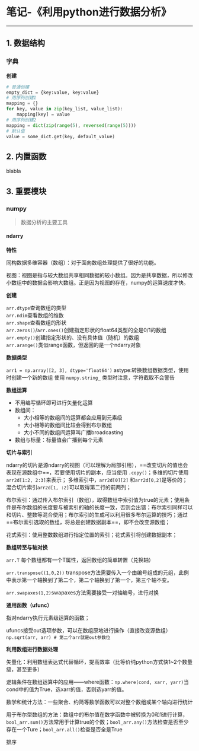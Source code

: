 # 笔记-《利用python进行数据分析》

---

## 1. 数据结构

### 字典

**创建**

```python
# 普通创建
empty_dict = {key:value, key:value}
# 用序列创建1 
mapping	= {}
for	key, value in zip(key_list,	value_list):
	mapping[key] = value
# 用序列创建2
mapping = dict(zip(range(5), reversed(range(5))))
# 默认值
value = some_dict.get(key, default_value)
```

## 2. 内置函数

blabla

## 3. 重要模块

### numpy

>   数据分析的主要工具

#### ndarry

**特性**

同构数据多维容器（数组）：对于面向数组处理提供了很好的功能。

视图：视图是指与较大数组共享相同数据的较小数组。因为是共享数据，所以修改小数组中的数据会影响大数组。正是因为视图的存在，numpy的运算速度才快。

**创建**

`arr.dtype`查询数组的类型  
`arr.ndim`查看数组的维数  
`arr.shape`查看数组的形状  
`arr.zeros()`/`arr.ones()`创建指定形状的float64类型的全是0/1的数组  
`arr.empty()`创建指定形状的、没有具体值（随机）的数组   
`arr.arange()`类似range函数，但返回的是一个ndarry对象  

**数据类型**

```arr1 = np.array([2, 3], dtype='float64')```
astype:转换数组数据类型，使用时创建一个新的数组
使用 ```numpy.string_``` 类型时注意，字符截取不会警告

**数组运算**

- 不用编写循环即可进行矢量化运算
- 数组间：
    -   大小相等的数组间的运算都会应用到元素级
    -   大小相等的数组间比较会得到布尔数组
    -   大小不同的数组间运算叫广播broadcasting
- 数组与标量：标量值会广播到每个元素

**切片与索引**

ndarry的切片是源ndarry的视图（可以理解为局部引用），==改变切片的值也会表现在源数组中==，若要使用切片的副本，应当使用 ```.copy()```；多维的切片使用 ```arr2d[1:2, 2:3]```来表示； 多维索引中，```arr2d[0][2]``` 和```arr2d[0,2]```是等价的； 混合切片索引`arr2d[1, :2]`可以取得第二行的前两列；

布尔索引：通过传入布尔索引（数组），取得数组中索引值为true的元素；使用条件是布尔数组的长度要与被索引的轴的长度一致，否则会出错；布尔索引同样可以和切片、整数等混合使用；布尔索引的生成可以利用很多布尔运算的技巧；通过==布尔索引选取的数组，将总是创建数据副本==，即不会改变源数组；

花式索引：使用整数数组进行指定位置的索引；花式索引将创建数据副本；

**数组转至与轴对换**

`arr.T` 每个数组都有一个T属性，返回数组的简单转置（兑换轴）

`arr.transpose((1,0,2))` transpose方法需要传入一个由编号组成的元组，此例中表示第一个轴换到了第二个，第二个轴换到了第一个，第三个轴不变。

`arr.swapaxes(1,2)`swapaxes方法需要接受一对轴编号，进行对换

**通用函数（ufunc）**

指对ndarry执行元素级运算的函数；

ufuncs接受out选项参数，可以在数组原地进行操作（直接改变源数组）`np.sqrt(arr, arr) # 第二个arr就是out参数位`

**利用数组进行数据处理**

矢量化：利用数组表达式代替循环，提高效率（比等价纯python方式快1~2个数量级，甚至更多）

逻辑条件在数组运算中的应用——where函数：`np.where(cond, xarr, yarr)`当cond中的值为True，选xarr的值，否则选yarr的值。

数学和统计方法：一些聚合、约简等数学函数可以对整个数组或某个轴向进行统计

用于布尔型数组的方法：数组中的布尔值在数学函数中被转换为0和1进行计算，`bool_arr.sum()`方法常用于计算true的个数；`bool_arr.any()`方法检查是否至少存在一个Ture；`bool_arr.all()`检查是否全是True

排序

